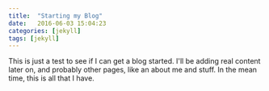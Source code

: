 ```yaml
---
title:  "Starting my Blog"
date:   2016-06-03 15:04:23
categories: [jekyll]
tags: [jekyll]
---
```

This is just a test to see if I can get a blog started.  I'll be adding real content later on, and probably other pages, like an about me and stuff.  In the mean time, this is all that I have.
